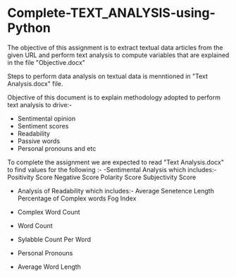 # Complete-TEXT_ANALYSIS-using-Python

The objective of this assignment is to extract textual data articles from the given URL and perform text analysis to compute variables that are explained in the file "Objective.docx"

Steps to perform data analysis on textual data is menntioned in "Text Analysis.docx" file.

Objective of this document is to explain methodology adopted to perform text analysis to drive:-
- Sentimental opinion                                                                            
- Sentiment scores                                                                              
- Readability                                                                                     
- Passive words                                                                                  
- Personal pronouns and etc

To complete the assignment we are expected to read "Text Analysis.docx" to find values for the following :-
-Sentimental Analysis which includes:- 
 Positivity Score
 Negative Score
 Polarity Score
 Subjectivity Score
 
- Analysis of Readability which includes:-
Average Senetence Length
Percentage of Complex words
Fog Index

- Complex Word Count
- Word Count
- Sylabble Count Per Word
- Personal Pronouns
- Average Word Length

